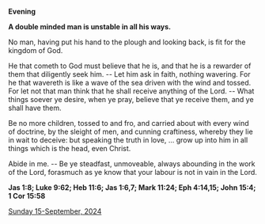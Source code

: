**Evening**

**A double minded man is unstable in all his ways.**
 
No man, having put his hand to the plough and looking back, is fit for the kingdom of God.
 
He that cometh to God must believe that he is, and that he is a rewarder of them that diligently seek him. -- Let him ask in faith, nothing wavering. For he that wavereth is like a wave of the sea driven with the wind and tossed. For let not that man think that he shall receive anything of the Lord. -- What things soever ye desire, when ye pray, believe that ye receive them, and ye shall have them.
 
Be no more children, tossed to and fro, and carried about with every wind of doctrine, by the sleight of men, and cunning craftiness, whereby they lie in wait to deceive: but speaking the truth in love, ... grow up into him in all things which is the head, even Christ.
 
Abide in me. -- Be ye steadfast, unmoveable, always abounding in the work of the Lord, forasmuch as ye know that your labour is not in vain in the Lord.  

**Jas 1:8; Luke 9:62; Heb 11:6; Jas 1:6,7; Mark 11:24; Eph 4:14,15; John 15:4; 1 Cor 15:58**

[Sunday 15-September, 2024](https://t.me/daily_light)
